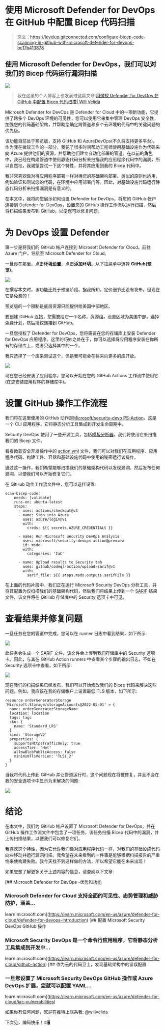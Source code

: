 # 使用 Microsoft Defender for DevOps 在 GitHub 中配置 Bicep 代码扫描

> 原文：<https://levelup.gitconnected.com/configure-bicep-code-scanning-in-github-with-microsoft-defender-for-devops-bc17b413878>

## 使用 Microsoft Defender for DevOps，我们可以对我们的 Bicep 代码运行漏洞扫描

![](img/a6e4dd38e95cf1465c67185de135da6e.png)

> 我在这里的个人博客上也发表过这篇文章:[用微软 Defender for DevOps 在 GitHub 中配置 Bicep 代码扫描| Will Velida](https://www.willvelida.com/posts/configuring-bicep-code-scanning-github/)

Microsoft Defender for DevOps 是 Defender for Cloud 中的一项新功能，它提供了跨多个 DevOps 环境的可见性，您可以使用它来集中管理 DevOps 安全性，加强您的代码基础架构，并帮助您确定跨管道和多个云环境的代码中的关键问题的优先级。

该功能目前处于预览版，支持 GitHub 和 AzureDevOps(不久将支持更多平台)。作为我在微软工作的一部分，我花了很多时间帮助工程师使用基础设施作为代码来向 Azure 提供他们的资源，并帮助他们建立自动化部署的管道。在以前的角色中，我已经在构建管道中使用静态代码分析来扫描我的应用程序代码中的漏洞，所以自然地，我渴望尝试一下这个特性，并将其应用到我的 Bicep 代码中。

我非常喜欢像对待应用程序部署一样对待您的基础架构部署。类似的原则也适用，例如验证和测试您的代码，在环境中应用部署门等。因此，对基础设施代码运行静态代码分析来扫描漏洞是有意义的。

在本文中，我将向您展示如何设置 Defender for DevOps，将您的 GitHub 帐户连接到 Defender for DevOps，设置您的 GitHub 操作工作流以运行扫描，然后将扫描结果发布到 GitHub，以便您可以修复问题。

# 为 DevOps 设置 Defender

第一步是将我们的 GitHub 帐户连接到 Microsoft Defender for Cloud。前往 Azure 门户，导航至 Microsoft Defender for Cloud。

一旦你在那里，点击**环境设置**，点击**添加环境**。从下拉菜单中选择 **GitHub(预览)**。

![](img/fd11292442aced1b50d07db10084a3f3.png)

在撰写本文时，该功能还处于预览阶段。据我所知，定价细节还没有发布，但现在它是免费的！

预览版的一个限制是底层资源只能提供给美国中部地区。

要创建 GitHub 连接，您需要给它一个名称，资源组，设置区域为美国中部，选择免费计划，然后授权连接到 GitHub。

一旦您授权了 Defender for DevOps，您将需要在您的存储库上安装 Defender for DevOps 应用程序。这里的巧妙之处在于，你可以选择将应用程序安装在你所有的存储库上，或者只选择其中的一个。

我只选择了一个库来测试这个，但是我可能会在将来向更多的库开放。

![](img/9e907a84943d6b7166e6e271142c3abd.png)

现在您已经安装了应用程序，您可以开始在您的 GitHub Actions 工作流中使用它(在您安装应用程序的存储库中)。

# 设置 GitHub 操作工作流程

我们将在这里使用的 GitHub 动作是[Microsoft/security-devo PS-Action](https://github.com/microsoft/security-devops-action)。这是一个 CLI 应用程序，它将静态分析工具集成到开发生命周期中。

Security DevOps 使用了一些开源工具，包括[模板分析器](https://github.com/Azure/template-analyzer)，我们将使用它来扫描我们的 Bicep 文件。

看看微软安全开发操作中的 [action.yml](https://github.com/microsoft/security-devops-action/blob/main/action.yml) 文件，我们可以对我们在应用程序、应用程序代码、构建工件、容器和基础设施代码中使用的秘密运行该操作。

通过这一操作，我们希望能够扫描我们的基础架构代码以发现漏洞，然后发布任何漏洞，以便我们可以开始修复它们。

在 GitHub 动作工作流文件中，您可以这样设置:

```
scan-bicep-code:
    needs: [validate]
    runs-on: ubuntu-latest
    steps:
      - uses: actions/checkout@v3
      - name: Sign into Azure
        uses: azure/login@v1
        with:
          creds: ${{ secrets.AZURE_CREDENTIALS }}

      - name: Run Microsoft Security DevOps Analysis
        uses: microsoft/security-devops-action@preview
        id: msdo
        with:
          categories: 'IaC'

      - name: Upload results to Security tab
        uses: github/codeql-action/upload-sarif@v1
        with:
          sarif_file: ${{ steps.msdo.outputs.sarifFile }}
```

在上面的代码片段中，我们正在运行 Microsoft Security DevOps 分析工具，并将其配置为仅扫描我们的基础架构代码，然后我们将结果上传到一个 [SARIF](https://sarifweb.azurewebsites.net/) 结果文件，该文件将在 GitHub 存储库中的 Security 选项卡中可见。

# 查看结果并修复问题

一旦任务在您的管道中完成，您可以在 runner 日志中看到结果，如下所示:

![](img/b1bbefb862e4e763f90696dcd0223d49.png)

此任务会生成一个 SARIF 文件，该文件会上传到我们存储库中的 Security 选项卡。因此，与其在 GitHub Action runners 中查看某个步骤的输出日志，不如在 Security 选项卡中查看，如下所示:

![](img/0312826b1dd99d73421dc1fd067a495f.png)

现在我们的扫描结果已经发布，我们可以开始修改我们的 Bicep 代码来解决这些问题。例如，我应该在我的存储帐户上设置最低 TLS 版本，如下所示:

```
resource orderGeneratorStorage 'Microsoft.Storage/storageAccounts@2022-05-01' = {
  name: orderGeneratorStorageName
  location: location
  tags: tags
  sku: {
    name: 'Standard_LRS'
  }
  kind: 'StorageV2'
  properties: {
    supportsHttpsTrafficOnly: true
    accessTier: 'Hot'
    allowBlobPublicAccess: false
    minimumTlsVersion: 'TLS1_2'
  }
}
```

当我将代码上传到 GitHub 并让管道运行时，这个问题现在将被修复，并且不会在我的安全选项卡中显示为未解决的问题:

![](img/eab8743164eab9f88a96460046a97309.png)

# 结论

在本文中，我们为 GitHub 帐户设置了 Microsoft Defender for DevOps，并在 GitHub 操作工作流文件中包含了一项任务，该任务扫描 Bicep 代码中的漏洞，并上传扫描结果，以便我们可以修复它们。

我喜欢这个特性，因为它允许我们像对应用程序代码一样，对我们的基础设施代码向左移动并运行漏洞扫描。我希望在未来看到的一件事是能够根据扫描报告的严重性来使构建失败。我今天找不到这样做的方法，所以希望它能在未来出现！

如果您想了解更多关于上述内容的信息，请查阅以下文章:

[](https://learn.microsoft.com/en-us/azure/defender-for-cloud/defender-for-devops-introduction) [## Microsoft Defender for DevOps -优势和功能

### Microsoft Defender for Cloud 支持全面的可见性、态势管理和威胁防护，涵盖…

learn.microsoft.com](https://learn.microsoft.com/en-us/azure/defender-for-cloud/defender-for-devops-introduction) [](https://learn.microsoft.com/en-us/azure/defender-for-cloud/github-action) [## 配置 Microsoft Security DevOps GitHub 操作

### Microsoft Security DevOps 是一个命令行应用程序，它将静态分析工具集成到开发中…

learn.microsoft.com](https://learn.microsoft.com/en-us/azure/defender-for-cloud/github-action) [](https://learn.microsoft.com/en-us/azure/defender-for-cloud/iac-vulnerabilities) [## 作为云的代码卫士，发现基础架构中的错误配置

### 一旦您设置了 Microsoft Security DevOps GitHub 操作或 Azure DevOps 扩展，您就可以配置 YAML…

learn.microsoft.com](https://learn.microsoft.com/en-us/azure/defender-for-cloud/iac-vulnerabilities) 

如果你有任何问题，欢迎在推特上联系我: [@willvelida](http://twitter.com/willvelida)

下次见，编码快乐！🤓🖥️